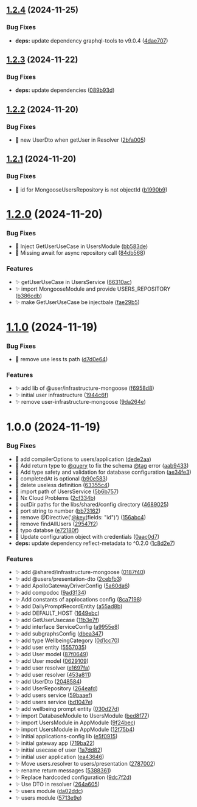 ## [1.2.4](https://github.com/zhumeisongsong/graphql-federation-workspace/compare/v1.2.3...v1.2.4) (2024-11-25)


### Bug Fixes

* **deps:** update dependency graphql-tools to v9.0.4 ([4dae707](https://github.com/zhumeisongsong/graphql-federation-workspace/commit/4dae7075f196d6f2a4a99b2e366b05c3c757629d))

## [1.2.3](https://github.com/zhumeisongsong/graphql-federation-workspace/compare/v1.2.2...v1.2.3) (2024-11-22)


### Bug Fixes

* **deps:** update dependencies ([089b93d](https://github.com/zhumeisongsong/graphql-federation-workspace/commit/089b93d5afa70712ca5224fa04033130f5299415))

## [1.2.2](https://github.com/zhumeisongsong/graphql-federation-workspace/compare/v1.2.1...v1.2.2) (2024-11-20)


### Bug Fixes

* 🐛 new UserDto when getUser in Resolver ([2bfa005](https://github.com/zhumeisongsong/graphql-federation-workspace/commit/2bfa0051edb8f0245d6781b0d56257e64db3c853))

## [1.2.1](https://github.com/zhumeisongsong/graphql-federation-workspace/compare/v1.2.0...v1.2.1) (2024-11-20)


### Bug Fixes

* 🐛 id for MongooseUsersRepository is not objectId ([b1990b9](https://github.com/zhumeisongsong/graphql-federation-workspace/commit/b1990b96413b36cde1eab5e94081b9fd8a2f47f9))

# [1.2.0](https://github.com/zhumeisongsong/graphql-federation-workspace/compare/v1.1.0...v1.2.0) (2024-11-20)


### Bug Fixes

* 🐛 Inject GetUserUseCase in UsersModule ([bb583de](https://github.com/zhumeisongsong/graphql-federation-workspace/commit/bb583de18104d259ae2b9bff5e0fe9d9fb2189ab))
* 🐛 Missing await for async repository call ([84db568](https://github.com/zhumeisongsong/graphql-federation-workspace/commit/84db5681af6a7f89c954a3ebc28788b53aa5fff5))


### Features

* ✨ getUserUseCase in UsersService ([66310ac](https://github.com/zhumeisongsong/graphql-federation-workspace/commit/66310ace6425babe7052e6686b4efa64826da026))
* ✨ import MongooseModule and provide USERS_REPOSITORY ([b386cdb](https://github.com/zhumeisongsong/graphql-federation-workspace/commit/b386cdb7a08a48d1e56d15c6a63014ae0839881c))
* ✨ make GetUserUseCase be injectbale ([fae29b5](https://github.com/zhumeisongsong/graphql-federation-workspace/commit/fae29b58feeac38075b9fdb3b813661c4146a9df))

# [1.1.0](https://github.com/zhumeisongsong/graphql-federation-workspace/compare/v1.0.0...v1.1.0) (2024-11-19)


### Bug Fixes

* 🐛 remove use less ts path ([d7d0e64](https://github.com/zhumeisongsong/graphql-federation-workspace/commit/d7d0e640442985a71cc7a0da9b8a9dd4a10998e1))


### Features

* ✨ add lib of @user/infrastructure-mongoose ([f6958d8](https://github.com/zhumeisongsong/graphql-federation-workspace/commit/f6958d8e67d4ec1279b19d615d1bc73779da1318))
* ✨ initial user infrastructure ([1944c6f](https://github.com/zhumeisongsong/graphql-federation-workspace/commit/1944c6fe0c9ac745c5afd127be3f64c09e6ec146))
* ✨ remove user-infrastructure-mongoose ([9da264e](https://github.com/zhumeisongsong/graphql-federation-workspace/commit/9da264e677fc22cfec45c73f46171a5b8787c132))

# 1.0.0 (2024-11-19)


### Bug Fixes

* 🐛 add compilerOptions to users/application ([dede2aa](https://github.com/zhumeisongsong/graphql-federation-workspace/commit/dede2aa936cb58d52be755b54d70e7264f85b736))
* 🐛 Add return type to [@query](https://github.com/query) to fix the schema [@tag](https://github.com/tag) error ([aab9433](https://github.com/zhumeisongsong/graphql-federation-workspace/commit/aab9433eb3f78fbd5844b086ebe41b465067e079))
* 🐛 Add type safety and validation for database configuration ([ae34fe3](https://github.com/zhumeisongsong/graphql-federation-workspace/commit/ae34fe370d9fe21040547586f6ef5d4dd97e4724))
* 🐛 completedAt is optional ([b90e583](https://github.com/zhumeisongsong/graphql-federation-workspace/commit/b90e583715c2e9cf56c9783cbde7755f2c5b84f4))
* 🐛 delete useless definition ([63355c4](https://github.com/zhumeisongsong/graphql-federation-workspace/commit/63355c4f7b9b05a3fe5ff8001dabf23e2de1fb14))
* 🐛 import path of UsersService ([5b6b757](https://github.com/zhumeisongsong/graphql-federation-workspace/commit/5b6b757cf2e8a61903bf74bd5bbb2e9fb6f98d1d))
* 🐛 Nx Cloud Problems ([2cf334b](https://github.com/zhumeisongsong/graphql-federation-workspace/commit/2cf334b10a0f9cf7d6f1c20b94ab63f38168e841))
* 🐛 outDir paths for the libs/shared/config directory ([4689025](https://github.com/zhumeisongsong/graphql-federation-workspace/commit/4689025ce2e0cd7bd955bbd362a6f4984f83c3ee))
* 🐛 port string to number ([bb73162](https://github.com/zhumeisongsong/graphql-federation-workspace/commit/bb73162dac6189b571c93bc61007d99d346c42a4))
* 🐛 remove @Directive('[@key](https://github.com/key)(fields: "id")') ([156abc4](https://github.com/zhumeisongsong/graphql-federation-workspace/commit/156abc4c38fc05a5ed7a9222fc680530d475eda1))
* 🐛 remove findAllUsers ([29547f2](https://github.com/zhumeisongsong/graphql-federation-workspace/commit/29547f2f2172703817c37f342f7957110957bb6b))
* 🐛 typo databse ([e72180f](https://github.com/zhumeisongsong/graphql-federation-workspace/commit/e72180fe25af25cbbd1b46bc5f2b6a3fcb623090))
* 🐛 Update configuration object with credentials ([0aac0d7](https://github.com/zhumeisongsong/graphql-federation-workspace/commit/0aac0d7ad51df966cf261659883a1fa63b7b4fcb))
* **deps:** update dependency reflect-metadata to ^0.2.0 ([1c8d2e7](https://github.com/zhumeisongsong/graphql-federation-workspace/commit/1c8d2e7d80711385aaaba149fabc88c68422ce7f))


### Features

* ✨ add @shared/infrastructure-mongoose ([0187f40](https://github.com/zhumeisongsong/graphql-federation-workspace/commit/0187f40679aaa63fdafcb56fd1c640da9ed7c969))
* ✨ add @users/presentation-dto ([2cebfb3](https://github.com/zhumeisongsong/graphql-federation-workspace/commit/2cebfb350a864502d712236696738d495b722af7))
* ✨ add ApolloGatewayDriverConfig ([5a60da6](https://github.com/zhumeisongsong/graphql-federation-workspace/commit/5a60da68677a3d178e124d1f002ec4ebf58cc85e))
* ✨ add compodoc ([9ad3134](https://github.com/zhumeisongsong/graphql-federation-workspace/commit/9ad3134937b5f37a22dd272d170537439af033e7))
* ✨ Add constants of applocations config ([8ca7198](https://github.com/zhumeisongsong/graphql-federation-workspace/commit/8ca719802071a124d89c5f38efaaa6ca0d3c2da9))
* ✨ add DailyPromptRecordEntity ([a55ad8b](https://github.com/zhumeisongsong/graphql-federation-workspace/commit/a55ad8b9639f09e3c1b79c5d37bbaf9d67e91209))
* ✨ add DEFAULT_HOST ([1649ebc](https://github.com/zhumeisongsong/graphql-federation-workspace/commit/1649ebc55d6910ce1474bbb7928b3e482edbddc3))
* ✨ add GetUserUsecase ([11b3e7f](https://github.com/zhumeisongsong/graphql-federation-workspace/commit/11b3e7fc483335892b70e0a93764fbb19b377f4d))
* ✨ add interface ServiceConfig ([a9955e8](https://github.com/zhumeisongsong/graphql-federation-workspace/commit/a9955e89bdded21f1396895b89b95c7e56a688ff))
* ✨ add subgraphsConfig ([dbea347](https://github.com/zhumeisongsong/graphql-federation-workspace/commit/dbea347e942179c46d306e90ec815a32d3ddacac))
* ✨ add type WellbeingCategory ([0d1cc70](https://github.com/zhumeisongsong/graphql-federation-workspace/commit/0d1cc704e266a9c804ebb5f92325fb8a69e8e812))
* ✨ add user entity ([5557035](https://github.com/zhumeisongsong/graphql-federation-workspace/commit/555703596fc580cb11a3b8b079c356d578c8b3cb))
* ✨ add User model ([87f0649](https://github.com/zhumeisongsong/graphql-federation-workspace/commit/87f0649c0fefec1bbf345f7a565e340ca8a26b34))
* ✨ add User model ([0629109](https://github.com/zhumeisongsong/graphql-federation-workspace/commit/06291093c3c5af01bb50a3654e4be8afea61fed9))
* ✨ add user resolver ([e1697fa](https://github.com/zhumeisongsong/graphql-federation-workspace/commit/e1697fa0d403a27ffc9b06ae343e16a62a163279))
* ✨ add user resolver ([453a811](https://github.com/zhumeisongsong/graphql-federation-workspace/commit/453a8111307920a081c19c52e4e7ccab88086f8a))
* ✨ add UserDto ([2048584](https://github.com/zhumeisongsong/graphql-federation-workspace/commit/2048584d81922d46faa71ff9cc3522aa08fac7a7))
* ✨ add UserRepository ([264eafd](https://github.com/zhumeisongsong/graphql-federation-workspace/commit/264eafd007d4040ab06f9e2aa106728ceaa4aa03))
* ✨ add users service ([59baaef](https://github.com/zhumeisongsong/graphql-federation-workspace/commit/59baaefd67a8c8162f3c3b9c2e52b038f2d27160))
* ✨ add users service ([bd1047e](https://github.com/zhumeisongsong/graphql-federation-workspace/commit/bd1047e48439dca984d825318fd411c758440b08))
* ✨ add wellbeing prompt entity ([030d27d](https://github.com/zhumeisongsong/graphql-federation-workspace/commit/030d27dfcb2403c57f3f6d248960ee536f8fbf32))
* ✨ import DatabaseModule to UsersModule ([bed8f77](https://github.com/zhumeisongsong/graphql-federation-workspace/commit/bed8f771d5aca591d86e180aa559634d4b871a82))
* ✨ import UsersModule in AppModule ([9f24bec](https://github.com/zhumeisongsong/graphql-federation-workspace/commit/9f24bece3b860b9d680a7aea3274f95ff903216d))
* ✨ import UsersModule in AppModule ([12f75b4](https://github.com/zhumeisongsong/graphql-federation-workspace/commit/12f75b4de6b5e6264232195955805c3a7a78a4fa))
* ✨ Initial applications-config lib ([e5f0915](https://github.com/zhumeisongsong/graphql-federation-workspace/commit/e5f0915b1c8dd4141009e7dc146e4c0058ab365f))
* ✨ initial gateway app ([719ba22](https://github.com/zhumeisongsong/graphql-federation-workspace/commit/719ba22a492bbd47fdc503b792e47337e0de9a4f))
* ✨ initial usecase of user ([1a7dd82](https://github.com/zhumeisongsong/graphql-federation-workspace/commit/1a7dd82ff721ae2d5adc47cac3628a3ce6ecb926))
* ✨ initial user application ([ea43646](https://github.com/zhumeisongsong/graphql-federation-workspace/commit/ea43646232475ae6d4a035a614978e1a490d89a1))
* ✨ Move users.resolver to users/presentation ([2787002](https://github.com/zhumeisongsong/graphql-federation-workspace/commit/2787002a0d042f242a4053d6d88c2553adfe3307))
* ✨ rename return messages ([5388361](https://github.com/zhumeisongsong/graphql-federation-workspace/commit/5388361df04687585e16745ff01fc05aa24a4383))
* ✨ Replace hardcoded configuration ([9dc7f2d](https://github.com/zhumeisongsong/graphql-federation-workspace/commit/9dc7f2db851b1a1bc6f4ddd154673477cff9b29a))
* ✨ Use DTO in resolver ([264a605](https://github.com/zhumeisongsong/graphql-federation-workspace/commit/264a605b8febe8fcd4c79e78974ffa3d09c32ffb))
* ✨ users module ([da02ddc](https://github.com/zhumeisongsong/graphql-federation-workspace/commit/da02ddc3816a6d0f6db20ad5ea27b2c5dbb69860))
* ✨ users module ([5713e9e](https://github.com/zhumeisongsong/graphql-federation-workspace/commit/5713e9e0978600bdc8f3bdb614d562d8bfe398f0))
